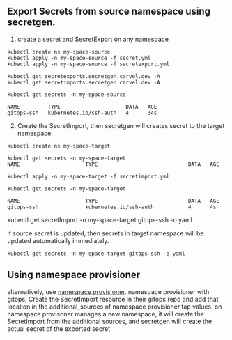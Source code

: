 ## Export Secrets from source namespace using secretgen.
1.  create a secret and SecretExport on any namespace
```
kubectl create ns my-space-source
kubectl apply -n my-space-source -f secret.yml
kubectl apply -n my-space-source -f secretexport.yml
```
```
kubectl get secretexports.secretgen.carvel.dev -A
kubectl get secretimports.secretgen.carvel.dev -A
```

```
kubectl get secrets -n my-space-source

NAME         TYPE                     DATA   AGE
gitops-ssh   kubernetes.io/ssh-auth   4      34s
```

2.  Create the SecretImport, then secretgen will creates secret to the target namespace.

```
kubectl create ns my-space-target
```

```
kubectl get secrets -n my-space-target
NAME                     TYPE                             DATA   AGE
```

```
kubectl apply -n my-space-target -f secretimport.yml
```

```
kubectl get secrets -n my-space-target

NAME                     TYPE                             DATA   AGE
gitops-ssh               kubernetes.io/ssh-auth           4      4s
```

kubectl get secretImport -n my-space-target   gitops-ssh -o yaml

if source secret is updated, then secrets in target namespace will be updated automatically immediately.
```
kubectl get secrets -n my-space-target gitops-ssh -o yaml
```


## Using namespace provisioner
alternatively, use [namespace provisioner](https://docs.vmware.com/en/VMware-Tanzu-Application-Platform/1.7/tap/namespace-provisioner-customize-installation.html#add-additional-resources-to-your-namespaces-from-your-gitops-repository-0).
namespace provisioner with gitops, Create the SecretImport resource in their gitops repo and add that location in the additional_sources of namespace provisioner tap values. on namespace provisoner manages a new namespace, it will create the SecretImport from the additional sources, and secretgen will create the actual secret of the exported secret

